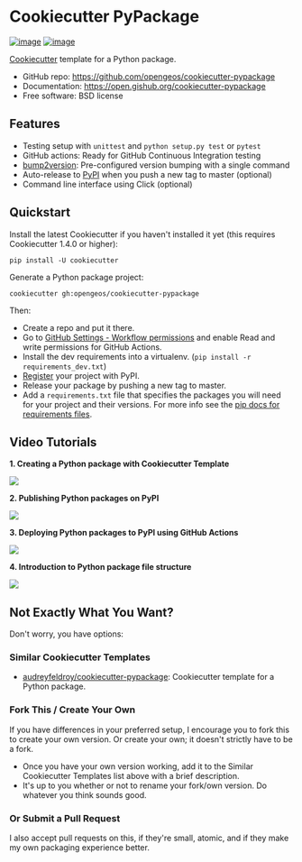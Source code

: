 # Cookiecutter PyPackage

[![image](https://github.com/opengeos/cookiecutter-pypackage/workflows/build/badge.svg)](https://github.com/opengeos/cookiecutter-pypackage/actions?query=workflow%3Abuild)
[![image](https://github.com/opengeos/cookiecutter-pypackage/workflows/docs/badge.svg)](https://open.gishub.org/pypackage)

[Cookiecutter](https://github.com/cookiecutter/cookiecutter) template for a Python package.

-   GitHub repo: <https://github.com/opengeos/cookiecutter-pypackage>
-   Documentation: <https://open.gishub.org/cookiecutter-pypackage>
-   Free software: BSD license

## Features

-   Testing setup with `unittest` and `python setup.py test` or `pytest`
-   GitHub actions: Ready for GitHub Continuous Integration testing
-   [bump2version](https://github.com/c4urself/bump2version): Pre-configured version bumping with a single command
-   Auto-release to [PyPI](https://pypi.python.org/pypi) when you push a new tag to master (optional)
-   Command line interface using Click (optional)

## Quickstart

Install the latest Cookiecutter if you haven't installed it yet (this
requires Cookiecutter 1.4.0 or higher):

    pip install -U cookiecutter

Generate a Python package project:

    cookiecutter gh:opengeos/cookiecutter-pypackage

Then:

-   Create a repo and put it there.
-   Go to [GitHub Settings - Workflow permissions](https://github.com/giswqs/mapwidget/settings/actions) and enable Read and write permissions for GitHub Actions.
-   Install the dev requirements into a virtualenv. (`pip install -r requirements_dev.txt`)
-   [Register](https://packaging.python.org/tutorials/packaging-projects/#uploading-the-distribution-archives) your project with PyPI.
-   Release your package by pushing a new tag to master.
-   Add a `requirements.txt` file that specifies the packages you will
    need for your project and their versions. For more info see the [pip
    docs for requirements files](https://pip.pypa.io/en/stable/user_guide/#requirements-files).

## Video Tutorials

**1. Creating a Python package with Cookiecutter Template**

[![](http://img.youtube.com/vi/DAPAv9KbYZ0/0.jpg)](http://www.youtube.com/watch?v=DAPAv9KbYZ0)

**2. Publishing Python packages on PyPI**

[![](http://img.youtube.com/vi/7FcX9uWDuIQ/0.jpg)](http://www.youtube.com/watch?v=7FcX9uWDuIQ)

**3. Deploying Python packages to PyPI using GitHub Actions**

[![](http://img.youtube.com/vi/oayticDOZmU/0.jpg)](http://www.youtube.com/watch?v=oayticDOZmU)

**4. Introduction to Python package file structure**

[![](http://img.youtube.com/vi/0eLt_O6sIYU/0.jpg)](http://www.youtube.com/watch?v=0eLt_O6sIYU)

## Not Exactly What You Want?

Don't worry, you have options:

### Similar Cookiecutter Templates

-   [audreyfeldroy/cookiecutter-pypackage](https://github.com/audreyfeldroy/cookiecutter-pypackage): Cookiecutter template for a Python package.

### Fork This / Create Your Own

If you have differences in your preferred setup, I encourage you to fork
this to create your own version. Or create your own; it doesn't strictly
have to be a fork.

-   Once you have your own version working, add it to the Similar
    Cookiecutter Templates list above with a brief description.
-   It's up to you whether or not to rename your fork/own version. Do
    whatever you think sounds good.

### Or Submit a Pull Request

I also accept pull requests on this, if they're small, atomic, and if
they make my own packaging experience better.

